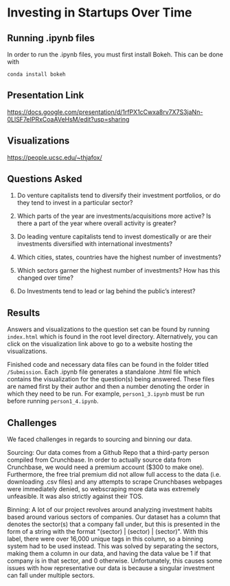 # Investing in Startups Over Time

## Running .ipynb files

In order to run the .ipynb files, you must first install Bokeh. This can be done with

`conda install bokeh`

## Presentation Link
https://docs.google.com/presentation/d/1rfPX1cCwxa8rv7X7S3jaNn-0LlSF7eIPRxCoaAVeHsM/edit?usp=sharing


## Visualizations
https://people.ucsc.edu/~thjafox/


## Questions Asked

1) Do venture capitalists tend to diversify their investment portfolios, or do they tend to invest in a particular sector?

2) Which parts of the year are investments/acquisitions more active? Is there a part of the year where overall activity is greater?

3) Do leading venture capitalists tend to invest domestically or are their investments diversified with international investments?

4) Which cities, states, countries have the highest number of investments?

5) Which sectors garner the highest number of investments? How has this changed over time?

6) Do Investments tend to lead or lag behind the public’s interest?

## Results

Answers and visualizations to the question set can be found by running `index.html` which is found in the root level directory. Alternatively, you can click on the visualization link above to go to a website hosting the visualizations.

Finished code and necessary data files can be found in the folder titled `/Submission`. Each .ipynb file generates a standalone .html file which contains the visualization for the question(s) being answered. These files are named first by their author and then a number denoting the order in which they need to be run. For example, `person1_3.ipynb` must be run before running `person1_4.ipynb`.

## Challenges

We faced challenges in regards to sourcing and binning our data.

Sourcing: Our data comes from a Github Repo that a third-party person compiled from Crunchbase. In order to actually source data from Crunchbase, we would need a premium account ($300 to make one). Furthermore, the free trial premium did not allow full access to the data (i.e. downloading .csv files) and any attempts to scrape Crunchbases webpages were immediately denied, so webscraping more data was extremely unfeasible. It was also strictly against their TOS.

Binning: A lot of our project revolves around analyzing investment habits based around various sectors of companies. Our dataset has a column that denotes the sector(s) that a company fall under, but this is presented in the form of a string with the format "(sector) | (sector) | (sector)". With this label, there were over 16,000 unique tags in this column, so a binning system had to be used instead. This was solved by separating the sectors, making them a column in our data, and having the data value be 1 if that company is in that sector, and 0 otherwise. Unfortunately, this causes some issues with how representative our data is because a singular investment can fall under multiple sectors.